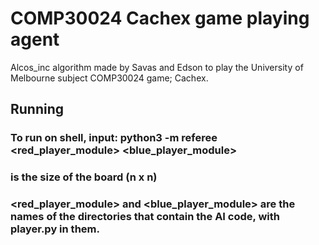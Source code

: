 # COMP30024 Cachex game playing agent

Alcos_inc algorithm made by Savas and Edson to play the University of Melbourne subject COMP30024 game; Cachex.

## Running
### To run on shell, input: python3 -m referee <n> <red_player_module> <blue_player_module>
  
### <n> is the size of the board (n x n)
### <red_player_module> and <blue_player_module> are the names of the directories that contain the AI code, with player.py in them.
  
